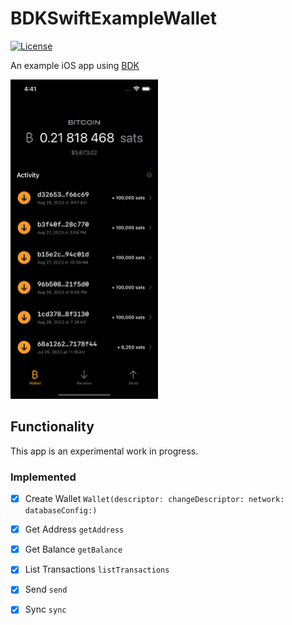 # BDKSwiftExampleWallet

[![License](https://img.shields.io/badge/license-MIT%2FApache--2.0-blue.svg)](https://github.com/reez/BDKSwiftExampleWallet/blob/main/LICENSE)

An example iOS app using [BDK](https://github.com/bitcoindevkit)

<img src="Docs/bitcoin-screen.png" alt="Screenshot" width="236" height="511">

## Functionality

This app is an experimental work in progress. 

### Implemented

- [x] Create Wallet `Wallet(descriptor: changeDescriptor: network: databaseConfig:)`

- [x] Get Address `getAddress`

- [x] Get Balance `getBalance`

- [x] List Transactions `listTransactions`

- [x] Send `send`

- [x] Sync `sync`


